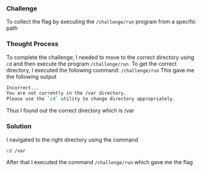### Challenge

To collect the flag by executing the `/challenge/run` program from a specific path 

### Thought Process

To complete the challenge, I needed to move to the correct directory using `cd` and then execute the program `/challenge/run`. To get the correct directory, I executed the following command:
`/challenge/run`
This gave me the following output
```bash
Incorrect...
You are not currently in the /var directory.
Please use the `cd` utility to change directory appropriately.
```
Thus I found out the correct directory which is /var

### Solution

I navigated to the right directory using the command
```bash
cd /var
```
After that I executed the command `/challenge/run` which gave me the flag
